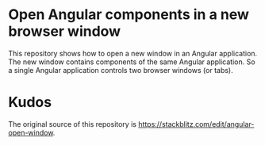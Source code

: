 # Open Angular components in a new browser window

This repository shows how to open a new window in an Angular application. The new window contains components of the same Angular application. So a single Angular application controls two browser windows (or tabs).

# Kudos

The original source of this repository is https://stackblitz.com/edit/angular-open-window.
